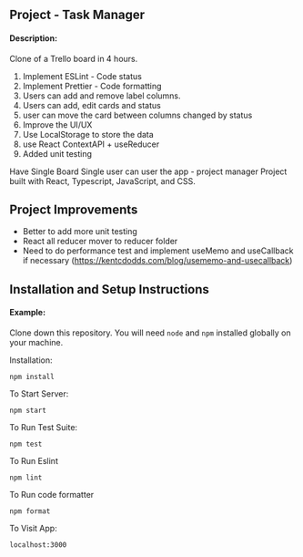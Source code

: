 ## Project - Task Manager

#### Description:

Clone of a Trello board in 4 hours.

1. Implement ESLint - Code status
2. Implement Prettier - Code formatting
3. Users can add and remove label columns.
4. Users can add, edit cards and status
5. user can move the card between columns changed by status
6. Improve the UI/UX
7. Use LocalStorage to store the data
8. use React ContextAPI + useReducer 
9. Added unit testing  

Have Single Board
Single user can user the app - project manager
Project built with React, Typescript, JavaScript, and CSS.

## Project Improvements
- Better to add more unit testing
- React all reducer mover to reducer folder
- Need to do performance test and implement useMemo and useCallback if necessary (https://kentcdodds.com/blog/usememo-and-usecallback)

## Installation and Setup Instructions

#### Example:  

Clone down this repository. You will need `node` and `npm` installed globally on your machine.  

Installation:

`npm install` 

To Start Server:

`npm start`  

To Run Test Suite:  

`npm test`  

To Run Eslint 

`npm lint`   

To Run code formatter

`npm format`   

To Visit App:

`localhost:3000`  
